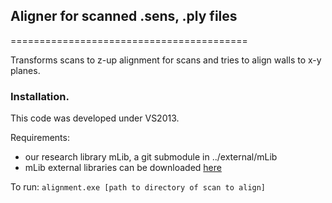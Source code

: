 ## Aligner for scanned .sens, .ply files
=========================================

Transforms scans to z-up alignment for scans and tries to align walls to x-y planes.

### Installation.
This code was developed under VS2013.

Requirements:
- our research library mLib, a git submodule in ../external/mLib
- mLib external libraries can be downloaded [here](https://www.dropbox.com/s/fve3uen5mzonidx/mLibExternal.zip?dl=0)


To run:
`alignment.exe [path to directory of scan to align]`